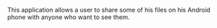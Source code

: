 This application allows a user to share some of his files on his Android phone with anyone who want to see them.